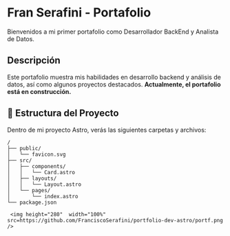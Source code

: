 # Fran Serafini - Portafolio

Bienvenidos a mi primer portafolio como Desarrollador BackEnd y Analista de Datos.

## Descripción

Este portafolio muestra mis habilidades en desarrollo backend y análisis de datos, así como algunos proyectos destacados. **Actualmente, el portafolio está en construcción.**

## 🚀 Estructura del Proyecto

Dentro de mi proyecto Astro, verás las siguientes carpetas y archivos:

```plaintext
/
├── public/
│   └── favicon.svg
├── src/
│   ├── components/
│   │   └── Card.astro
│   ├── layouts/
│   │   └── Layout.astro
│   └── pages/
│       └── index.astro
└── package.json

 <img height="280"  width="100%" src=https://github.com/FranciscoSerafini/portfolio-dev-astro/portf.png />

